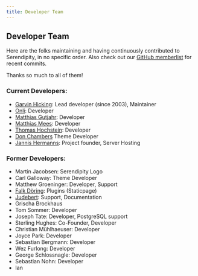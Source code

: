 ```yaml
---
title: Developer Team
---
```


## Developer Team

Here are the folks maintaining and having continuously contributed to Serendipity, in no specific order. Also check out our [GitHub memberlist](https://github.com/orgs/s9y/people) for recent commits.

Thanks so much to all of them!

### Current Developers:

* [Garvin Hicking](http://garv.in): Lead developer (since 2003), Maintainer
* [Onli](https://www.onli-blogging.de): Developer
* [Matthias Gutjahr](https://matthias-gutjahr.de): Developer
* [Matthias Mees](http://yellowled.de): Developer
* [Thomas Hochstein](https://netz-rettung-recht.de/): Developer
* [Don Chambers](http://www.optional-necessity.com) Theme Developer
* [Jannis Hermanns](http://jann.is): Project founder, Server Hosting

### Former Developers:

* Martin Jacobsen: Serendipity Logo
* Carl Galloway: Theme Developer
* Matthew Groeninger: Developer, Support
* [Falk Döring](http://www.fadoe.de): Plugins (Staticpage)
* [Judebert](http://judebert.com): Support, Documentation
* Grischa Brockhaus
* Tom Sommer: Developer
* Joseph Tate: Developer, PostgreSQL support
* Sterling Hughes: Co-Founder, Developer
* Christian Mühlhaeuser: Developer
* Joyce Park: Developer
* Sebastian Bergmann: Developer
* Wez Furlong: Developer
* George Schlossnagle: Developer
* Sebastian Nohn: Developer
* Ian
